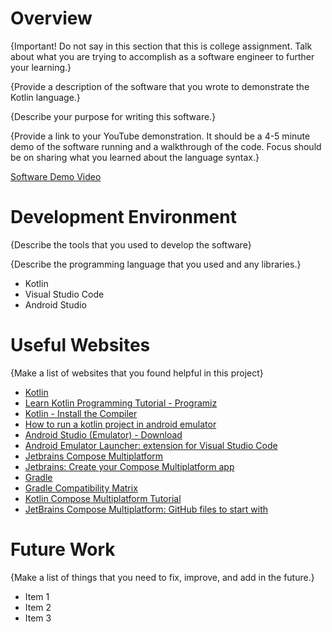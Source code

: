 # Overview

{Important! Do not say in this section that this is college assignment. Talk about what you are trying to accomplish as a software engineer to further your learning.}

{Provide a description of the software that you wrote to demonstrate the Kotlin language.}

{Describe your purpose for writing this software.}

{Provide a link to your YouTube demonstration. It should be a 4-5 minute demo of the software running and a walkthrough of the code. Focus should be on sharing what you learned about the language syntax.}

[Software Demo Video](http://youtube.link.goes.here)

# Development Environment

{Describe the tools that you used to develop the software}

{Describe the programming language that you used and any libraries.}
* Kotlin
* Visual Studio Code
* Android Studio

# Useful Websites

{Make a list of websites that you found helpful in this project}
- [Kotlin](https://kotlinlang.org/)
- [Learn Kotlin Programming Tutorial - Programiz](https://www.programiz.com/kotlin-programming)
- [Kotlin - Install the Compiler](https://kotlinlang.org/docs/command-line.html)
- [How to run a kotlin project in android emulator](https://stackoverflow.com/questions/74463321/how-to-run-a-kotlin-project-in-android-emulator)
- [Android Studio (Emulator) - Download](https://developer.android.com/studio)
- [Android Emulator Launcher: extension for Visual Studio Code](https://marketplace.visualstudio.com/items?itemName=Dannark.AndroidLauncher)
- [Jetbrains Compose Multiplatform](https://www.jetbrains.com/compose-multiplatform/)
- [Jetbrains: Create your Compose Multiplatform app](https://www.jetbrains.com/help/kotlin-multiplatform-dev/compose-multiplatform-create-first-app.html)
- [Gradle](https://github.com/gradle/gradle-distributions/releases)
- [Gradle Compatibility Matrix](https://docs.gradle.org/current/userguide/compatibility.html)
- [Kotlin Compose Multiplatform Tutorial](https://www.jetbrains.com/help/kotlin-multiplatform-dev/compose-multiplatform.html)
- [JetBrains Compose Multiplatform: GitHub files to start with](https://github.com/JetBrains/compose-multiplatform-template)

# Future Work

{Make a list of things that you need to fix, improve, and add in the future.}

- Item 1
- Item 2
- Item 3
